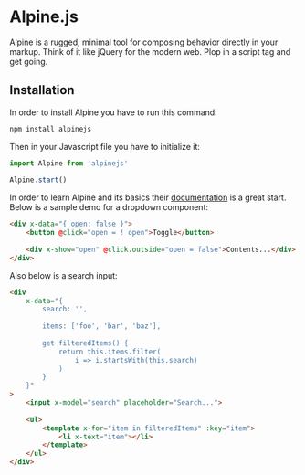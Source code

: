 # Alpine.js
Alpine is a rugged, minimal tool for composing behavior directly in your markup. Think of it like jQuery for the modern web. Plop in a script tag and get going.

## Installation
In order to install Alpine you have to run this command:
```bash
npm install alpinejs
```
Then in your Javascript file you have to initialize it:

```javascript
import Alpine from 'alpinejs'
 
Alpine.start()
```

In order to learn Alpine and its basics their [documentation](https://alpinejs.dev/start-here) is a great start. Below is a sample demo for a dropdown component:

```html
<div x-data="{ open: false }">
    <button @click="open = ! open">Toggle</button>
 
    <div x-show="open" @click.outside="open = false">Contents...</div>
</div>
```

Also below is a search input:

```html
<div
    x-data="{
        search: '',
 
        items: ['foo', 'bar', 'baz'],
 
        get filteredItems() {
            return this.items.filter(
                i => i.startsWith(this.search)
            )
        }
    }"
>
    <input x-model="search" placeholder="Search...">
 
    <ul>
        <template x-for="item in filteredItems" :key="item">
            <li x-text="item"></li>
        </template>
    </ul>
</div>
```
